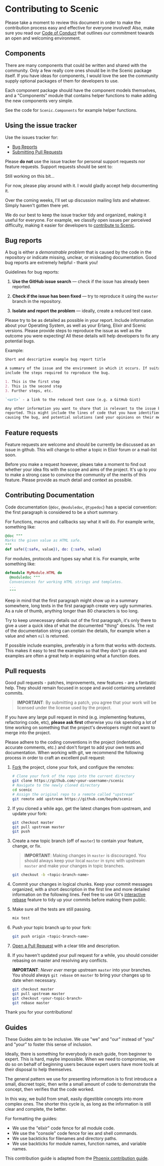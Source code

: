 # Contributing to Scenic

Please take a moment to review this document in order to make the contribution
process easy and effective for everyone involved! Also, make sure you read our
[Code of Conduct](CODE_OF_CONDUCT.md) that outlines our commitment towards an
open and welcoming environment.

## Components

There are many components that could be written and shared with the community.
Only a few really core ones should be in the Scenic package itself. If you have
ideas for components, I would love the see the community supply optional
packages of them for developers to use.

Each component package should have the component models themselves, and a
"Components" module that contains helper functions to make adding the new
components very simple.

See the code for `Scenic.Components` for example helper functions.

## Using the issue tracker

Use the issues tracker for:

* [Bug Reports](#bug-reports)
* [Submitting Pull Requests](#pull-requests)

Please **do not** use the issue tracker for personal support requests nor
feature requests. Support requests should be sent to:

Still working on this bit...

For now, please play around with it. I would gladly accept help documenting it.

Over the coming weeks, I'll set up discussion mailing lists and whatever. Simply
haven't gotten there yet.


We do our best to keep the issue tracker tidy and organized, making it useful
for everyone. For example, we classify open issues per perceived difficulty,
making it easier for developers to [contribute to Scenic](#pull-requests).

## Bug reports

A bug is either a _demonstrable problem_ that is caused by the code in the
repository or indicate missing, unclear, or misleading documentation. Good bug
reports are extremely helpful - thank you!

Guidelines for bug reports:

1. **Use the GitHub issue search** &mdash; check if the issue has already been
   reported.

2. **Check if the issue has been fixed** &mdash; try to reproduce it using the
   `master` branch in the repository.

3. **Isolate and report the problem** &mdash; ideally, create a reduced test
   case.

Please try to be as detailed as possible in your report. Include information
about your Operating System, as well as your Erlang, Elixir and Scenic versions.
Please provide steps to reproduce the issue as well as the outcome you were
expecting! All these details will help developers to fix any potential bugs.

Example:

```md
Short and descriptive example bug report title

A summary of the issue and the environment in which it occurs. If suitable,
include the steps required to reproduce the bug.

1. This is the first step
2. This is the second step
3. Further steps, etc.

`<url>` - a link to the reduced test case (e.g. a GitHub Gist)

Any other information you want to share that is relevant to the issue being
reported. This might include the lines of code that you have identified as
causing the bug, and potential solutions (and your opinions on their merits).
```

## Feature requests


Feature requests are welcome and should be currently be discussed as an issue
in github. This will change to either a topic in Elixir forum or a mail-list soon.

Before you make a request however, pleaes take a moment to
find out whether your idea fits with the scope and aims of the project. It's up
to *you* to make a strong case to convince the community of the merits of this
feature. Please provide as much detail and context as possible.

## Contributing Documentation

Code documentation (`@doc`, `@moduledoc`, `@typedoc`) has a special convention:
the first paragraph is considered to be a short summary.

For functions, macros and callbacks say what it will do. For example write,
something like:

```elixir
@doc """
Marks the given value as HTML safe.
"""
def safe({:safe, value}), do: {:safe, value}
```

For modules, protocols and types say what it is. For example, write something
like:

```elixir
defmodule MyModule.HTML do
  @moduledoc """
  Conveniences for working HTML strings and templates.
  ...
  """
```

Keep in mind that the first paragraph might show up in a summary somewhere, long
texts in the first paragraph create very ugly summaries. As a rule of thumb,
anything longer than 80 characters is too long.

Try to keep unnecessary details out of the first paragraph, it's only there to
give a user a quick idea of what the documented "thing" does/is. The rest of the
documentation string can contain the details, for example when a value and when
`nil` is returned.

If possible include examples, preferably in a form that works with doctests.
This makes it easy to test the examples so that they don't go stale and examples
are often a great help in explaining what a function does.

## Pull requests

Good pull requests - patches, improvements, new features - are a fantastic help.
They should remain focused in scope and avoid containing unrelated commits.

> **IMPORTANT**: By submitting a patch, you agree that your work will be licensed
under the license used by the project.

If you have any large pull request in mind (e.g. implementing features,
refactoring code, etc), **please ask first** otherwise you risk spending a lot
of time working on something that the project's developers might not want to
merge into the project.

Please adhere to the coding conventions in the project (indentation, accurate
comments, etc.) and don't forget to add your own tests and documentation. When
working with git, we recommend the following process in order to craft an
excellent pull request:

1. [Fork](https://help.github.com/articles/fork-a-repo/) the project, clone your
   fork, and configure the remotes:

   ```bash
   # Clone your fork of the repo into the current directory
   git clone https://github.com/<your-username>/scenic
   # Navigate to the newly cloned directory
   cd scenic
   # Assign the original repo to a remote called "upstream"
   git remote add upstream https://github.com/boydm/scenic
   ```

2. If you cloned a while ago, get the latest changes from upstream, and update
   your fork:

   ```bash
   git checkout master
   git pull upstream master
   git push
   ```

3. Create a new topic branch (off of `master`) to contain your feature, change,
   or fix.

   > **IMPORTANT**: Making changes in `master` is discouraged. You should always
   > keep your local `master` in sync with upstream `master` and make your
   > changes in topic branches.

   ```bash
   git checkout -b <topic-branch-name>
   ```

4. Commit your changes in logical chunks. Keep your commit messages organized,
   with a short description in the first line and more detailed information on
   the following lines. Feel free to use Git's [interactive
   rebase](https://help.github.com/articles/about-git-rebase/) feature to tidy
   up your commits before making them public.

5. Make sure all the tests are still passing.

   ```bash
   mix test
   ```

6. Push your topic branch up to your fork:

   ```bash
   git push origin <topic-branch-name>
   ```

7. [Open a Pull Request](https://help.github.com/articles/about-pull-requests/)
    with a clear title and description.

8. If you haven't updated your pull request for a while, you should consider
   rebasing on master and resolving any conflicts.

   **IMPORTANT**: _Never ever_ merge upstream `master` into your branches. You
   should always `git rebase` on `master` to bring your changes up to date when
   necessary.

   ```bash
   git checkout master
   git pull upstream master
   git checkout <your-topic-branch>
   git rebase master
   ```

Thank you for your contributions!

## Guides

These Guides aim to be inclusive. We use "we" and "our" instead of "you" and
"your" to foster this sense of inclusion.

Ideally, there is something for everybody in each guide, from beginner to expert.
This is hard, maybe impossible. When we need to compromise, we do so on behalf
of beginning users because expert users have more tools at their disposal to
help themselves.

The general pattern we use for presenting information is to first introduce a
small, discreet topic, then write a small amount of code to demonstrate the
concept, then verifies that the code worked.

In this way, we build from small, easily digestible concepts into more complex
ones. The shorter this cycle is, as long as the information is still clear and
complete, the better.

For formatting the guides:

* We use the "elixir" code fence for all module code.
* We use the "console" code fence for iex and shell commands.
* We use backticks for filenames and directory paths.
* We use backticks for module names, function names, and variable names.

This contribution guide is adapted from the [Phoenix contribution
guide](https://github.com/phoenixframework/phoenix/blob/master/CONTRIBUTING.md).